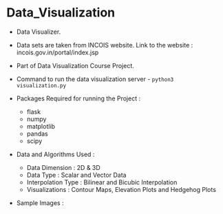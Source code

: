 # Data_Visualization

- Data Visualizer.

- Data sets are taken from INCOIS website. Link to the website : incois.gov.in/portal/index.jsp

- Part of Data Visualization Course Project.

- Command to run the data visualization server - ```python3 visualization.py```

- Packages Required for running the Project :
    - flask
    - numpy
    - matplotlib
    - pandas
    - scipy

- Data and Algorithms Used : 
    - Data Dimension : 2D & 3D
    - Data Type : Scalar and Vector Data
    - Interpolation Type : Bilinear and Bicubic Interpolation
    - Visualizations : Contour Maps, Elevation Plots and Hedgehog Plots

- Sample Images : 
